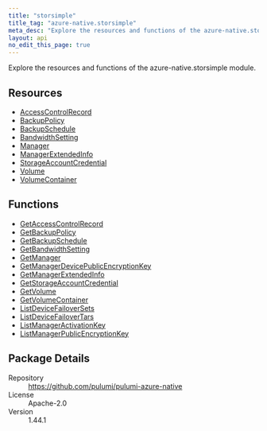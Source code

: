 ```yaml
---
title: "storsimple"
title_tag: "azure-native.storsimple"
meta_desc: "Explore the resources and functions of the azure-native.storsimple module."
layout: api
no_edit_this_page: true
---
```


<!-- WARNING: this file was generated by Pulumi Docs Generator. -->
<!-- Do not edit by hand unless you're certain you know what you are doing! -->

Explore the resources and functions of the azure-native.storsimple module.

<h2 id="resources">Resources</h2>
<ul class="api">
    <li><a href="accesscontrolrecord" title="AccessControlRecord"><span class="api-symbol api-symbol--resource"></span>AccessControlRecord</a></li>
    <li><a href="backuppolicy" title="BackupPolicy"><span class="api-symbol api-symbol--resource"></span>BackupPolicy</a></li>
    <li><a href="backupschedule" title="BackupSchedule"><span class="api-symbol api-symbol--resource"></span>BackupSchedule</a></li>
    <li><a href="bandwidthsetting" title="BandwidthSetting"><span class="api-symbol api-symbol--resource"></span>BandwidthSetting</a></li>
    <li><a href="manager" title="Manager"><span class="api-symbol api-symbol--resource"></span>Manager</a></li>
    <li><a href="managerextendedinfo" title="ManagerExtendedInfo"><span class="api-symbol api-symbol--resource"></span>ManagerExtendedInfo</a></li>
    <li><a href="storageaccountcredential" title="StorageAccountCredential"><span class="api-symbol api-symbol--resource"></span>StorageAccountCredential</a></li>
    <li><a href="volume" title="Volume"><span class="api-symbol api-symbol--resource"></span>Volume</a></li>
    <li><a href="volumecontainer" title="VolumeContainer"><span class="api-symbol api-symbol--resource"></span>VolumeContainer</a></li>
</ul>

<h2 id="functions">Functions</h2>
<ul class="api">
    <li><a href="getaccesscontrolrecord" title="GetAccessControlRecord"><span class="api-symbol api-symbol--function"></span>GetAccessControlRecord</a></li>
    <li><a href="getbackuppolicy" title="GetBackupPolicy"><span class="api-symbol api-symbol--function"></span>GetBackupPolicy</a></li>
    <li><a href="getbackupschedule" title="GetBackupSchedule"><span class="api-symbol api-symbol--function"></span>GetBackupSchedule</a></li>
    <li><a href="getbandwidthsetting" title="GetBandwidthSetting"><span class="api-symbol api-symbol--function"></span>GetBandwidthSetting</a></li>
    <li><a href="getmanager" title="GetManager"><span class="api-symbol api-symbol--function"></span>GetManager</a></li>
    <li><a href="getmanagerdevicepublicencryptionkey" title="GetManagerDevicePublicEncryptionKey"><span class="api-symbol api-symbol--function"></span>GetManagerDevicePublicEncryptionKey</a></li>
    <li><a href="getmanagerextendedinfo" title="GetManagerExtendedInfo"><span class="api-symbol api-symbol--function"></span>GetManagerExtendedInfo</a></li>
    <li><a href="getstorageaccountcredential" title="GetStorageAccountCredential"><span class="api-symbol api-symbol--function"></span>GetStorageAccountCredential</a></li>
    <li><a href="getvolume" title="GetVolume"><span class="api-symbol api-symbol--function"></span>GetVolume</a></li>
    <li><a href="getvolumecontainer" title="GetVolumeContainer"><span class="api-symbol api-symbol--function"></span>GetVolumeContainer</a></li>
    <li><a href="listdevicefailoversets" title="ListDeviceFailoverSets"><span class="api-symbol api-symbol--function"></span>ListDeviceFailoverSets</a></li>
    <li><a href="listdevicefailovertars" title="ListDeviceFailoverTars"><span class="api-symbol api-symbol--function"></span>ListDeviceFailoverTars</a></li>
    <li><a href="listmanageractivationkey" title="ListManagerActivationKey"><span class="api-symbol api-symbol--function"></span>ListManagerActivationKey</a></li>
    <li><a href="listmanagerpublicencryptionkey" title="ListManagerPublicEncryptionKey"><span class="api-symbol api-symbol--function"></span>ListManagerPublicEncryptionKey</a></li>
</ul>

<h2 id="package-details">Package Details</h2>
<dl class="package-details">
	<dt>Repository</dt>
	<dd><a href="https://github.com/pulumi/pulumi-azure-native">https://github.com/pulumi/pulumi-azure-native</a></dd>
	<dt>License</dt>
	<dd>Apache-2.0</dd>
	<dt>Version</dt>
	<dd>1.44.1</dd>
</dl>

